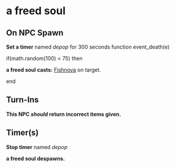 # a freed soul



## On NPC Spawn

**Set a timer** named *depop* for 300 seconds
function event_death(e)

if(math.random(100) < 75) then


**a freed soul casts:** [Fishnova](/spell/1017) on target.




end

## Turn-Ins



**This NPC *should* return incorrect items given.**

## Timer(s)

**Stop timer** named *depop*

**a freed soul despawns.**





